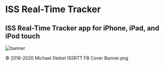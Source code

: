#  ISS Real-Time Tracker

## ISS Real-Time Tracker app for iPhone, iPad, and iPod touch
![banner](https://github.com/MDStebel/ISSRTT-Source-Public.git/ISSRTT-FB-Cover-Banner.png "Banner")

© 2016-2020 Michael Stebel
ISSRTT FB Cover Banner.png

